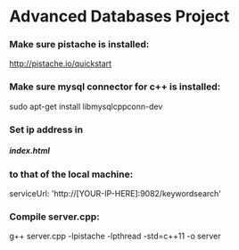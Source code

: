 # Advanced Databases Project


### Make sure pistache is installed: 

http://pistache.io/quickstart


### Make sure mysql connector for c++ is installed:

sudo apt-get install libmysqlcppconn-dev


### Set ip address in 
##### index.html 
### to that of the local machine:

serviceUrl: 'http://[YOUR-IP-HERE]:9082/keywordsearch'

### Compile server.cpp:

g++ server.cpp -lpistache -lpthread -std=c++11 -o server


